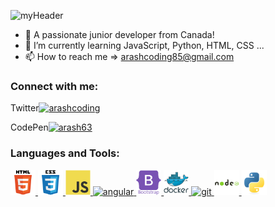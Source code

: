 
![myHeader](https://user-images.githubusercontent.com/77899651/157525532-2939e7ea-57fd-4a9a-b74b-b660e033f716.png)

- 👀 A passionate junior developer from Canada!
- 🌱 I’m currently learning JavaScript, Python, HTML, CSS ...
- 📫 How to reach me => arashcoding85@gmail.com

<h3 align="left">Connect with me:</h3>
<p align="left"> Twitter<a href="https://twitter.com/arashcoding" target="blank"><img src="https://img.shields.io/twitter/follow/arashcoding?logo=twitter&style=for-the-badge" alt="arashcoding"/></a> </p> <p align="left">CodePen<a href="https://codepen.io/arash63" target="blank"><img src="https://raw.githubusercontent.com/rahuldkjain/github-profile-readme-generator/master/src/images/icons/Social/codepen.svg" alt="arash63" height="50" width="90"/></a> </p>

 <h3 align="left">Languages and Tools:</h3>

<a href="https://www.w3.org/html/" target="_blank" rel="noreferrer"> <img src="https://raw.githubusercontent.com/devicons/devicon/master/icons/html5/html5-original-wordmark.svg" alt="html5" width="40" height="40"/> </a> <a href="https://www.w3schools.com/css/" target="_blank" rel="noreferrer"> <img src="https://raw.githubusercontent.com/devicons/devicon/master/icons/css3/css3-original-wordmark.svg" alt="css3" width="40" height="40"/> </a><a href="https://developer.mozilla.org/en-US/docs/Web/JavaScript" target="_blank" rel="noreferrer"> <img src="https://raw.githubusercontent.com/devicons/devicon/master/icons/javascript/javascript-original.svg" alt="javascript" width="40" height="40"/> </a> <a href="https://angular.io" target="_blank" rel="noreferrer"> <img src="https://angular.io/assets/images/logos/angular/angular.svg" alt="angular" width="40" height="40"/> </a> <a href="https://getbootstrap.com" target="_blank" rel="noreferrer"> <img src="https://raw.githubusercontent.com/devicons/devicon/master/icons/bootstrap/bootstrap-plain-wordmark.svg" alt="bootstrap" width="40" height="40"/> </a><a href="https://www.docker.com/" target="_blank" rel="noreferrer"> <img src="https://raw.githubusercontent.com/devicons/devicon/master/icons/docker/docker-original-wordmark.svg" alt="docker" width="40" height="40"/> </a> <a href="https://git-scm.com/" target="_blank" rel="noreferrer"> <img src="https://www.vectorlogo.zone/logos/git-scm/git-scm-icon.svg" alt="git" width="40" height="40"/> </a> <a href="https://nodejs.org" target="_blank" rel="noreferrer"> <img src="https://raw.githubusercontent.com/devicons/devicon/master/icons/nodejs/nodejs-original-wordmark.svg" alt="nodejs" width="40" height="40"/> </a> <a href="https://www.python.org" target="_blank" rel="noreferrer"> <img src="https://raw.githubusercontent.com/devicons/devicon/master/icons/python/python-original.svg" alt="python" width="40" height="40"/> </a>
